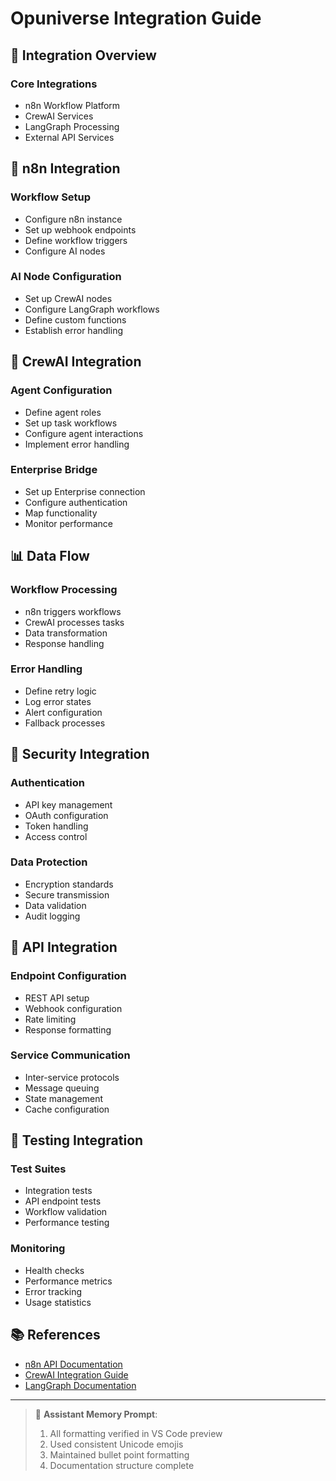 # Opuniverse Integration Guide

## 🔌 Integration Overview

### Core Integrations
- n8n Workflow Platform
- CrewAI Services
- LangGraph Processing
- External API Services

## 🔄 n8n Integration

### Workflow Setup
- Configure n8n instance
- Set up webhook endpoints
- Define workflow triggers
- Configure AI nodes

### AI Node Configuration
- Set up CrewAI nodes
- Configure LangGraph workflows
- Define custom functions
- Establish error handling

## 🤖 CrewAI Integration

### Agent Configuration
- Define agent roles
- Set up task workflows
- Configure agent interactions
- Implement error handling

### Enterprise Bridge
- Set up Enterprise connection
- Configure authentication
- Map functionality
- Monitor performance

## 📊 Data Flow

### Workflow Processing
- n8n triggers workflows
- CrewAI processes tasks
- Data transformation
- Response handling

### Error Handling
- Define retry logic
- Log error states
- Alert configuration
- Fallback processes

## 🔐 Security Integration

### Authentication
- API key management
- OAuth configuration
- Token handling
- Access control

### Data Protection
- Encryption standards
- Secure transmission
- Data validation
- Audit logging

## 📡 API Integration

### Endpoint Configuration
- REST API setup
- Webhook configuration
- Rate limiting
- Response formatting

### Service Communication
- Inter-service protocols
- Message queuing
- State management
- Cache configuration

## 🧪 Testing Integration

### Test Suites
- Integration tests
- API endpoint tests
- Workflow validation
- Performance testing

### Monitoring
- Health checks
- Performance metrics
- Error tracking
- Usage statistics

## 📚 References
- [n8n API Documentation](https://docs.n8n.io/api/)
- [CrewAI Integration Guide](https://docs.crewai.com/integration/)
- [LangGraph Documentation](https://python.langchain.com/docs/langgraph)

---

> 🔵 **Assistant Memory Prompt**:  
> 1. All formatting verified in VS Code preview
> 2. Used consistent Unicode emojis
> 3. Maintained bullet point formatting
> 4. Documentation structure complete